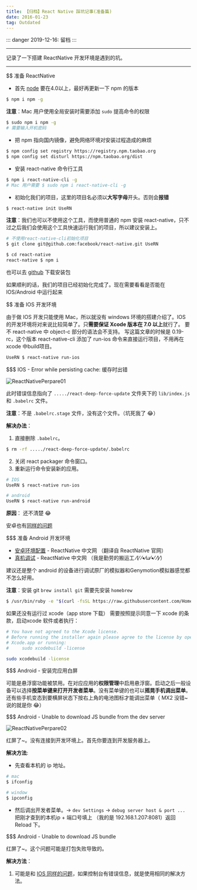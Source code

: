 ```yaml
---
title: 【归档】React Native 踩坑记事(准备篇)
date: 2016-01-23
tag: Outdated
---
```


::: danger
2019-12-16: 留档
:::

---

记录了一下搭建 ReactNative 开发环境是遇到的坑。

<!-- more -->

<!-- toc -->

---

$$ 准备 ReactNative

* 首先 [node](https://nodejs.org/en/) 要在4.0以上，最好再更新一下 npm 的版本

``` bash
$ npm i npm -g
```

**注意**：Mac 用户使用全局安装时需要添加 `sudo` 提高命令的权限

``` bash
$ sudo npm i npm -g
# 需要输入开机密码
```

* 把 npm 指向国内镜像，避免网络环境对安装过程造成的麻烦

``` bash
$ npm config set registry https://registry.npm.taobao.org
$ npm config set disturl https://npm.taobao.org/dist
```

<!-- more -->

* 安装 react-native 命令行工具

``` bash
$ npm i react-native-cli -g
# Mac 用户需要 $ sudo npm i react-native-cli -g
```

* 初始化我们的项目，这里的项目名必须以**大写字母**开头。否则会**报错**

``` bash
$ react-native init UseRN
```

**注意**：我们也可以不使用这个工具，而使用普通的 npm 安装 react-native，只不过之后我们会使用这个工具快速运行我们的项目，所以建议安装上。

``` bash
# 不使用react-native-cli初始化项目
$ git clone git@github.com:facebook/react-native.git UseRN

$ cd react-native
react-native $ npm i
```

也可以去 [github](https://github.com/facebook/react-native) 下载安装包


如果顺利的话，我们的项目已经初始化完成了。现在需要看看是否能在 IOS/Android 中运行起来

$$ 准备 IOS 开发环境

由于做 IOS 开发只能使用 Mac，所以就没有 windows 环境的搭建介绍了。IOS 的开发环境将对来说比较简单了。只**需要保证 Xcode 版本在 7.0 以上**就行了。 要不 react-native 中 object-c 部分的语法会不支持。 写这篇文章的时候是 0.19-rc，这个版本 react-native-cli 添加了 run-ios 命令来直接运行项目，不用再在 xcode 中build项目。

``` bash
UseRN $ react-native run-ios
```

$$$ IOS - Error while persisting cache: 缓存时出错

![ReactNativePerpare01](https://raw.githubusercontent.com/114000/114000.github.io/master/images/2016-01-23-ReactNativePerpare01.png)

此时错误信息指向了 `...../react-deep-force-update` 文件夹下的 `lib/index.js` 和 `.babelrc` 文件。

**注意**：不是 `.babelrc.stage` 文件，没有这个文件。（坑死我了 😂）

**解决办法**：

1. 直接删除 `.babelrc`。

``` bash
$ rm -rf ...../react-deep-force-update/.babelrc
```

2. 关闭 react packager 命令窗口。
3. 重新运行命令安装新的应用。

``` bash
# IOS
UseRN $ react-native run-ios

# android
UseRN $ react-native run-android
```

**原因**：
还不清楚 😂

安卓也有[同样的问题](#UnableToDownloadJSBundle)

$$$ 准备 Android 开发环境

- [安卓环境配置](http://reactnative.cn/docs/android-setup.html) - ReactNative 中文网 （翻译自 ReactNative 官网）
- [真机调试](http://reactnative.cn/docs/running-on-device-android.html) - ReactNative 中文网 （我是勤劳的搬运工 ⁄(⁄ ⁄•⁄ω⁄•⁄ ⁄)⁄）

建议还是整个 android 的设备进行调试原厂的模拟器和Genymotion模拟器感觉都不怎么好用。

**注意**：安装 git `brew install git` 需要先安装 `homebrew`

``` bash
$ /usr/bin/ruby -e "$(curl -fsSL https://raw.githubusercontent.com/Homebrew/install/master/install)"
```

如果还没有运行过 xcode（app store 下载） 需要按照提示同意一下 xcode 的条款，启动xcode 软件或者执行：

``` bash
# You have not agreed to the Xcode license.
# Before running the installer again please agree to the license by opening
# Xcode.app or running:
#     sudo xcodebuild -license

sudo xcodebuild -license
```

$$$ Android - 安装完应用白屏

可能是悬浮窗功能被禁用。在对应应用的**权限管理**中启用悬浮窗。启动之后一般设备可以选择**按菜单键来打开开发者菜单**。没有菜单键的也可以**摇晃手机调出菜单**。还有些手机变态到要横屏状态下按右上角的电池图标才能调出菜单（ MX2 没错~ 说的就是你 😂）

$$$ Android - Unable to download JS bundle from the dev server

![ReactNativePerpare02](https://raw.githubusercontent.com/114000/114000.github.io/master/images/2016-01-23-ReactNativePerpare02.png)

红屏了~。没有连接到开发环境上。首先你要连到开发服务器上。

**解决方法**:

- 先查看本机的 ip 地址。

``` bash
# mac
$ ifconfig

# window
$ ipconfig
```

- 然后调出开发者菜单。-> `dev Settings` -> `debug server host & port ...` 把刚才查到的本机ip + 端口号填上 （我的是 192.168.1.207:8081）返回 Reload 下。

$$$ Android - Unable to download JS bundle

红屏了~。这个问题可能是打包失败导致的。

**解决方法**：

1. 可能是和 [IOS 同样的问题](#ErrorWhilePersistingCache)，如果控制台有错误信息，就是使用相同的解决方法。
